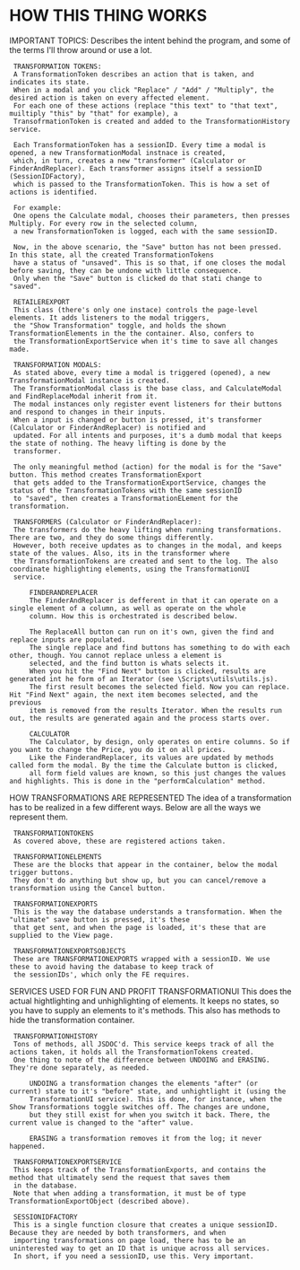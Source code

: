 HOW THIS THING WORKS
==================================== 

IMPORTANT TOPICS:
Describes the intent behind the program, and some of the terms I'll throw around or use a lot.

     TRANSFORMATION TOKENS:
     A TransformationToken describes an action that is taken, and indicates its state.
     When in a modal and you click "Replace" / "Add" / "Multiply", the desired action is taken on every affected element.
     For each one of these actions (replace "this text" to "that text", muiltiply "this" by "that" for example), a 
     TransofrmationToken is created and added to the TransformationHistory service.

     Each TransformationToken has a sessionID. Every time a modal is opened, a new TransformationModal instnace is created,
     which, in turn, creates a new "transformer" (Calculator or FinderAndReplacer). Each transformer assigns itself a sessionID (SessionIDFactory),
     which is passed to the TransformationToken. This is how a set of actions is identified.

     For example: 
     One opens the Calculate modal, chooses their parameters, then presses Multiply. For every row in the selected column,
     a new TransformationToken is logged, each with the same sessionID. 

     Now, in the above scenario, the "Save" button has not been pressed. In this state, all the created TransformationTokens
     have a status of "unsaved". This is so that, if one closes the modal before saving, they can be undone with little consequence.
     Only when the "Save" button is clicked do that stati change to "saved".

     RETAILEREXPORT
     This class (there's only one instace) controls the page-level elements. It adds listeners to the modal triggers,
     the "Show Transformation" toggle, and holds the shown TransformationElements in the the container. Also, confers to
     the TransformationExportService when it's time to save all changes made.

     TRANSFORMATION MODALS:
     As stated above, every time a modal is triggered (opened), a new TransformationModal instance is created.
     The TransformationModal class is the base class, and CalculateModal and FindReplaceModal inherit from it.
     The modal instances only register event listeners for their buttons and respond to changes in their inputs.
     When a input is changed or button is pressed, it's transformer (Calculator or FinderAndReplacer) is notified and 
     updated. For all intents and purposes, it's a dumb modal that keeps the state of nothing. The heavy lifting is done by the
     transformer.

     The only meaningful method (action) for the modal is for the "Save" button. This method creates TransformationExport
     that gets added to the TransformationExportService, changes the status of the TransformationTokens with the same sessionID
     to "saved", then creates a TransformationELement for the transformation.

     TRANSFORMERS (Calculator or FinderAndReplacer):
     The transformers do the heavy lifting when running transformations. There are two, and they do some things differently.
     However, both receive updates as to changes in the modal, and keeps state of the values. Also, its in the transformer where
     the TransformationTokens are created and sent to the log. The also coordinate highlighting elements, using the TransformationUI
     service.

         FINDERANDREPLACER
         The FinderAndReplacer is defferent in that it can operate on a single element of a column, as well as operate on the whole
         column. How this is orchestrated is described below.
     
         The ReplaceAll button can run on it's own, given the find and replace inputs are populated.
         The single replace and find buttons has something to do with each other, though. You cannot replace unless a element is 
         selected, and the find button is whats selects it.
         When you hit the "Find Next" button is clicked, results are generated int he form of an Iterator (see \Scripts\utils\utils.js).
         The first result becomes the selected field. Now you can replace. Hit "Find Next" again, the next item becomes selected, and the previous
         item is removed from the results Iterator. When the results run out, the results are generated again and the process starts over.
 
         CALCULATOR
         The Calculator, by design, only operates on entire columns. So if you want to change the Price, you do it on all prices.
         Like the FinderandReplacer, its values are updated by methods called form the modal. By the time the Calculate button is clicked,
         all form field values are known, so this just changes the values and highlights. This is done in the "performCalculation" method.


HOW TRANSFORMATIONS ARE REPRESENTED
The idea of a transformation has to be realized in a few different ways. Below are all the ways we represent them.

     TRANSFORMATIONTOKENS
     As covered above, these are registered actions taken. 
     
     TRANSFORMATIONELEMENTS
     These are the blocks that appear in the container, below the modal trigger buttons.
     They don't do anything but show up, but you can cancel/remove a transformation using the Cancel button.

     TRANSFORMATIONEXPORTS
     This is the way the database understands a transformation. When the "ultimate" save button is pressed, it's these
     that get sent, and when the page is loaded, it's these that are supplied to the View page.

     TRANSFORMATIONEXPORTSOBJECTS
     These are TRANSFORMATIONEXPORTS wrapped with a sessionID. We use these to avoid having the database to keep track of
     the sessionIDs', which only the FE requires.


SERVICES USED FOR FUN AND PROFIT
     TRANSFORMATIONUI
     This does the actual hightlighting and unhighlighting of elements. It keeps no states, so you have to supply an elements to
     it's methods. This also has methods to hide the transformation container.

     TRANSFORMATIONHISTORY
     Tons of methods, all JSDOC'd. This service keeps track of all the actions taken, it holds all the TransformationTokens created.
     One thing to note of the difference between UNDOING and ERASING. They're done separately, as needed. 
         
         UNDOING a transformation changes the elements "after" (or current) state to it's "before" state, and unhightlight it (using the
         TransformationUI service). This is done, for instance, when the Show Transformations toggle switches off. The changes are undone,
         but they still exist for when you switch it back. There, the current value is changed to the "after" value.

         ERASING a transformation removes it from the log; it never happened.

     TRANSFORMATIONEXPORTSERVICE
     This keeps track of the TransformationExports, and contains the method that ultimately send the request that saves them
     in the database.
     Note that when adding a transformation, it must be of type TransformationExportObject (described above).

     SESSIONIDFACTORY
     This is a single function closure that creates a unique sessionID. Because they are needed by both transformers, and when 
     importing transformations on page load, there has to be an uninterested way to get an ID that is unique across all services.
     In short, if you need a sessionID, use this. Very important.
